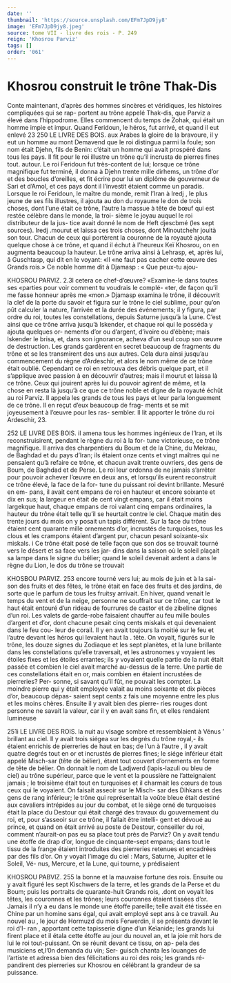```yaml
---
date: ''
thumbnail: 'https://source.unsplash.com/EFm7JpD9jy8'
image: 'EFm7JpD9jy8.jpeg'
source: tome VII - livre des rois - P. 249
reign: 'Khosrou Parviz'
tags: []
order: '061'
---
```


# Khosrou construit le trône Thak-Dis

Conte maintenant, d’après des hommes sincères
et véridiques, les histoires compliquées qui se rap- portent au trône appelé Thak-dis, que Parviz a élevé
dans l’hippodrome. Elles commencent du temps de Zohak, qui était un homme impie et impur. Quand Feridoun, le héros, fut arrivé, et quand il eut enlevé
23
250 LE LIVRE DES BOIS.
aux Arabes la gloire de la bravoure, il y eut un homme au mont Demavend que le roi distingua parmi la foule; son nom était Djehn, fils de Benin: c’était un homme qui avait prospéré dans tous les
pays. Il fit pour le roi illustre un trône qu’il incrusta
de pierres fines tout. autour. Le roi Feridoun fut très-content de lui; lorsque ce trône magnifique fut terminé, il donna à Djehn trente mille dirhems,
un trône d’or et des boucles d’oreilles, et fit écrire
pour lui un diplôme de gouverneur de Sari et d’Amol, et ces pays dont il l’investit étaient comme
un paradis.
Lorsque le roi Feridoun, le maître du monde,
remit l’Iran à Iredj , le plus jeune de ses fils illustres,
il ajouta au don du royaume le don de trois choses, dont l’une était ce trône, l’autre la massue à tête de
bœuf qui est restée célèbre dans le monde, la troi-
sième le joyau auquel le roi distributeur de la jus- tice avait donné le nom de Heft djescbmé (les sept sources). Iredj .mourut et laissa ces trois choses, dont Minoutchehr jouità son tour.
Chacun de ceux qui portèrent la couronne de la royauté ajouta quelque chose à ce trône, et quand
il échut à l’heureux Keï Khosrou, on en augmenta beaucoup la hauteur. Le trône arriva ainsi à Lehrasp, et, après lui, â Guschtasp, qui dit en le voyant: «Il
«ne faut pas cacher cette œuvre des Grands rois.» Ce noble homme dit à Djamasp : « Que peux-tu ajou-

KHOSROU PARVlZ. 2.3l cetera ce chef-d’œuvre? «Examine-le dans toutes ses
«parties pour voir comment tu voudrais le complé- «ter, de façon qu’il me fasse honneur après me «mon.» Djamasp examina le trône, il découvrit la
clef de la porte du savoir et figura sur le trône le
ciel sublime, pour qu’on pût calculer la nature, l’arrivée et la durée des événements; il y figura,
par ordre du roi, toutes les constellations, depuis Saturne jusqu’à la Lune.
C’est ainsi que ce trône arriva jusqu’à Iskender,
et chaque roi qui le posséda y ajouta quelques or- nements d’or ou d’argent, d’ivoire ou d’ébène; mais
lskender le brisa, et, dans son ignorance, acheva
d’un seul coup son œuvre de destruction. Les grands
gardèrent en secret beaucoup de fragments du trône
et se les transmirent des uns aux autres. Cela dura ainsi jusqu’au commencement du règne d’Ardeschir,
et alors le nom même de ce trône était oublié. Cependant ce roi en retrouva des débris quelque part, et il s’applique avec passion à en découvrir d’autres; mais il mourut et laissa là ce trône. Ceux
qui jouirent après lui du pouvoir agirent de même,
et la chose en resta là jusqu’à ce que ce trône noble
et digne de la royauté échût au roi Parviz. Il appela
les grands de tous les pays et leur parla longuement de ce trône. Il en reçut d’eux beaucoup de frag-
ments et se mit joyeusement à l’œuvre pour les ras-
sembler. ll lit apporter le trône du roi Ardeschir, 23.

252 LE LIVRE DES BOIS.
il amena tous les hommes ingénieux de l’lran, et ils
reconstruisirent, pendant le règne du roi à la for- tune victorieuse, ce trône magnifique. Il arriva des charpentiers du Boum et de la Chine, du Mekrau, de Baghdad et du pays d’lran; ils étaient onze cents
et vingt maîtres qui ne pensaient qu’à refaire ce
trône, et chacun avait trente ouvriers, des gens de Boum, de Baghdad et de Perse.
Le roi leur ordonna de ne jamais s’arrêter pour pouvoir achever l’œuvre en deux ans, et lorsqu’ils
eurent reconstruit ce trône élevé, la face de la for-
tune du puissant roi devint brillante. Mesuré en em- pans, il avait cent empans de roi en hauteur et encore soixante et dix en sus; la largeur en était de cent vingt empans, car il était moins largekque haut, chaque empans de roi valant cinq empans ordinaires, la hauteur du trône était telle qu’il se heurtait contre le ciel. Chaque matin des trente jours du mois on y posait un tapis différent. Sur la face du trône étaient cent quarante mille ornements d’or, incrustés de turquoises, tous les clous et les crampons étaient d’argent pur, chacun pesanl soixante-six miskals. i
Ce trône était posé de telle façon que son dos se trouvait tourné vers le désert et sa face vers les jar- dins dans la saison où le soleil plaçait sa lampe dans le signe du bélier; quand le soleil devenait ardent
a dans le règne du Lion, le dos du trône se trouvait

KHOSBOU PARVIZ. 253 encore tourné vers lui; au mois de juin et à la sai-
son des fruits et des fêtes, le trône était en face des fruits et des jardins, de sorte que le parfum de tous les fruitsy arrivait. En hiver, quand venait le temps du vent et de la neige, personne ne souffrait sur ce trône, car tout le haut était entouré d’un rideau de fourrures de castor et de zibeline dignes d’un roi.
Les valets de garde-robe faisaient chauffer au feu mille boules d’argent et d’or, dont chacune pesait
cinq cents miskals et qui devenaient dans le feu cou- leur de corail. Il y en avait toujours la moitié sur le feu et l’autre devant les héros qui levaient haut la .
tête.
On voyait, figurés sur le trône, les douze signes du Zodiaque et les sept planètes, et la lune brillante dans les constellations qu’elle traversait, et les astronomes
y voyaient les étoiles fixes et les étoiles errantes; ils
y voyaient quelle partie de la nuit était passée et combien le ciel avait marché au-dessus de la terre. Une partie de ces constellations était en or, mais combien en étaient incrustées de pierreries? Per- sonne, si savant qu’il fût, ne pouvait les compter.
La moindre pierre qui y était employée valait au moins soixante et dix pièces d’or, beaucoup dépas-
saient sept cents z fais une moyenne entre les plus et les moins chères. Ensuite il y avait bien des pierre- ries rouges dont personne ne savait la valeur, car il y en avait sans fin, et elles rendaient lumineuse

251i LE LIVRE DES ROIS.
la nuit au visage sombre et ressemblaient à Vénus ’ brillant au ciel.
Il y avait trois siégea sur les degrés du trône royal,- ils étaient enrichis de pierreries de haut en bas; de l’un à l’autre , il y avait quatre degrés tout
en or et incrustés de pierres fines; le siége inférieur était appelé Misch-sar (tête de bélier), étant tout
couvert d’ornements en forme de tête de bélier. On
donnait le nom de Ladjwerd (lapis-lazuli ou bleu de ciel) au trône supérieur, parce que le vent et la poussière ne l’atteignaient jamais ; le troisième était
tout en turquoises et il charmait les cœurs de tous
ceux qui le voyaient. On faisait asseoir sur le Misch-
sar des Dihkans et des gens de rang inférieur; le trône qui représentait la voûte bleue était destiné aux
cavaliers intrépides au jour du combat, et le siège orné de turquoises était la place du Destour qui était chargé des travaux du gouvernement du roi, et, pour s’asseoir sur ce trône, il fallait être intelli- gent et dévoué au prince, et quand on était arrivé
au poste de Destour, conseiller du roi, comment n’aurait-on pas eu sa place tout près de Parviz?
On y avait tendu une étoffe de drap d’or, longue
de cinquante-sept empans; dans tout le tissu de la frange étaient introduites des pierreries retenues
et encadrées par des fils d’or. On y voyait l’image
du ciel : Mars, Saturne, Jupiter et le Soleil, Vé- nus, Mercure, et la Lune, qui tourne, y prédisaient

KHOSROU PABVlZ. 255 la bonne et la mauvaise fortune des rois. Ensuite ou
y avait figuré les sept Kischwers de la terre, et les grands de la Perse et du Boum; puis les portraits de quarante-huit Grands rois, .dont on voyait les têtes, les couronnes et les trônes; leurs couronnes étaient tissées d’or. Jamais il n’y a eu dans le monde
une étoffe pareille; telle avait été tissée en Chine
par un homine sans égal, qui avait employé sept ans à ce travail. Au nouvel au , le jour de Hormuzd du mois Ferwerdin, il se présenta devant le roi d’I-
ran , apportant cette tapisserie digne d’un Keïanide;
les grands lui firent place et il étala cette étoffe au
jour du nouvel an, et la joie mit hors de lui le roi tout-puissant. On se réunit devant ce tissu, on ap- pela des musiciens et,l’0n demanda du vin; Ser- guisch chanta les louanges de l’artiste et adressa bien des félicitations au roi des rois; les grands ré- pandirent des pierreries sur Khosrou en célébrant la
grandeur de sa puissance.
